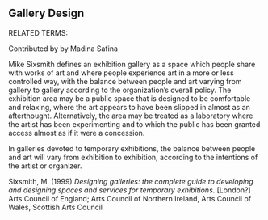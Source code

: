 ## Gallery Design

RELATED TERMS: 

Contributed by by Madina Safina

Mike Sixsmith defines an exhibition gallery as a space which people share with works of art and where people experience art in a more or less controlled way, with the balance between people and art varying from gallery to gallery according to the organization’s overall policy. The exhibition area may be a public space that is designed to be comfortable and relaxing, where the art appears to have been slipped in almost as an afterthought. Alternatively, the area may be treated as a laboratory where the artist has been experimenting and to which the public has been granted access almost as if it were a concession. 

In galleries devoted to temporary exhibitions, the balance between people and art will vary from exhibition to exhibition, according to the intentions of the artist or organizer.

Sixsmith, M. (1999) _Designing galleries: the complete guide to developing and designing spaces and services for temporary exhibitions_. [London?] Arts Council of England; Arts Council of Northern Ireland, Arts Council of Wales, Scottish Arts Council


